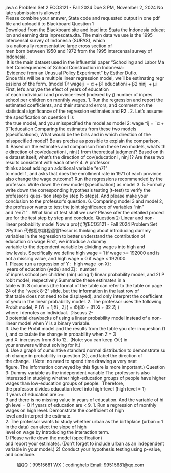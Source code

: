 java c
Problem Set 2 
ECO3121 - Fall 2024 
Due 3 PM, November 2, 2024 
No late submission is allowed 
Please combine your answer, Stata code and requested output in one pdf ﬁle and upload it to Blackboard
Question 1 Download from the Blackboard site and load into Stata the Indonesia education and earning data inpresdata.dta. The main data we use is the 1995 intercensal survey of Indonesia (SUPAS), which is a nationally representative large cross section of men born between 1950 and 1972 from the 1995 intercensal survey of Indonesia.  It is the main dataset used in the influential paper “Schooling and Labor Market Consequences of School Construction in Indonesia:  Evidence from an Unusual Policy Experiment” by Esther Duflo.
Since this will be a multiple linear regression model, we’ll be estimating regressions of the form. (model 1):
wageij  = α + β1 educationi + β2 ninj  + μi
First, let’s analyze the efect of years of education of each individual i and province-level (indexed by j) number of inpres school per children on monthly wages.
1. Run the regression and report the estimated coefflcients, and their standard errors, and comment on the statistical signiﬁcance of the regression estimates and R2 .
2. Let’s assume the speciﬁcation on question 1 is the true model, and you misspeciﬁed the model as model 2:
wage ^ij = ˜α + β˜1education
Comparing the estimates from these two models (speciﬁcations), What would be the bias and in which direction of the misspeciﬁed model? Be as precise as possible to explain the comparison.
3. Based on the estimates and comparison from these two models, what’s the direction of cov(educationi , ninj ) from theoretical judgment? Based on the dataset itself, what’s the direction of cov(educationi , ninj )?
Are these two results consistent with each other?
4. A professor thinks about adding an additional variable “en71” to model 1, and asks that does the enrollment rate in 1971 of each province also change the wage outcome? Run the regressions recommended by the professor. Write down the new model (speciﬁcation) as model 3.
5. Formally write down the corresponding hypothesis testing (t-test) to verify the professor’s ques- tion step by step (5 steps). And please make your conclusion to the professor’s question.
6. Comparing model 3 and model 2, the professor wants to test the joint signiﬁcance of variables “nin” and “en71” . What kind of test shall we use? Please ofer the detailed procedure for the test step by step and conclude.
Question 2: Linear and non-linear probability model 
Now a pro代 写ECO3121 - Fall 2024 Problem Set 2Python
代做程序编程语言fessor is thinking about introducing dummy variables in the regression to better understand the contribution of education on wage.First, we introduce a dummy variable to the dependent variable by dividing wages into high and low levels. Speciﬁcally we deﬁne high wage = 1 if wage >= 192000 and is not a missing value, and high wage = 0 if wage < 192000.
1. Please run a regression of Y :  high wage  on Xi :  years of education (yedu) and Zj :  number of inpres school per children (nin) using 1) linear probability model, and 2) Probit model, respectively.Summarize these estimates in a table with 3 columns (the format of the table can refer to the table on page 24 of the “week 8-2” slide, but the information in the last row of that table does not need to be displayed), and only interpret the coefficient of yedu in the linear probability model.
2. The professor uses the following Probit model,
P (Yi  = 1jXi , Zj ) = Φ(β0 + β1 Xi + β2 Zj )
where i denotes an individual.  Discuss 2-3 potential drawbacks of using a linear probability model instead of a non-linear model when Y is a binary variable.
3. Use the Probit model and the results from the table you ofer in question (1), and calculate the change in probability when Z = 3 and X  increases from 8 to 12.  (Note: you can keep Φ(·) in your answers without solving for it.)
4. Use a graph of cumulative standard normal distribution to demonstrate such change in probability in question (3), and label the direction of the change.  (Note: no need to spend time drawing a very neat ﬁgure. The information conveyed by this ﬁgure is more important.)
Question 3: Dummy variable as the independent variable The professor is also interested in studying whether high-education groups of people have higher wages than low-education groups of people.  Therefore, the professor divides education level into high-level (high level = 1) if years of education are >= 9 and there is no missing value in years of education. And the variable of high level = 0 if years of education are < 9.
1. Run a regression of monthly wages on high level. Demonstrate the coefficient of high level and interpret the estimate.
2. The professor wants to study whether urban as the birthplace (urban = 1 in the data) can afect the slope of high level on wage by introducing the interaction term.
1) Please write down the model (speciﬁcation) and report your estimates. (Don’t forget to include urban as an independent variable in your model.)
2) Conduct your hypothesis testing using p-value, and conclude.

         
加QQ：99515681  WX：codinghelp  Email: 99515681@qq.com
